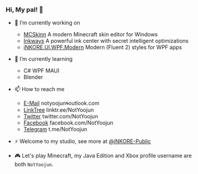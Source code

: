 ### Hi, My pal! 👋

- 🔭 I’m currently working on
  - [MCSkinn](https://github.com/iNKORE-Public/MCSkinn) A modern Minecraft skin editor for Windows
  - [Inkways](https://inkore.net/en-us/products/inkways/) A powerful ink center with secret intelligent optimizations
  - [iNKORE.UI.WPF.Modern](https://github.com/iNKORE-Public/Inkore.UI.WPF.Modern) Modern (Fluent 2) styles for WPF apps


- 🌱 I’m currently learning
  - C# WPF MAUI
  - Blender

- 📫 How to reach me
  - [E-Mail](mailto:notyoojun@outlook.com) notyoojun🌀outlook.com
  - [LinkTree](https://www.linktr.ee/NotYoojun) linktr.ee/NotYoojun
  - [Twitter](https://www.twitter.com/NotYoojun) twitter.com/NotYoojun
  - [Facebook](https://www.facebook.com/NotYoojun) facebook.com/NotYoojun
  - [Telegram](http://t.me/NotYoojun) t.me/NotYoojun

  
- ⚡ Welcome to my studio, see more at [@iNKORE-Public](https://github.com/iNKORE-Public)

- 🎮 Let's play Minecraft, my Java Edition and Xbox profile username are both `NotYoojun`.
